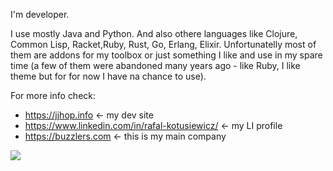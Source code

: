 I'm developer. 

I use mostly Java and Python. And also othere languages like Clojure, Common Lisp, Racket,Ruby, Rust, Go, Erlang, Elixir. Unfortunatelly most of them are addons for my toolbox or just something I like and use in my spare time (a few of them were abandoned many years ago - like Ruby, I like theme but for for now I have na chance to use).

For more info check:
* https://jjhop.info <- my dev site
* https://www.linkedin.com/in/rafal-kotusiewicz/ <- my LI profile
* https://buzzlers.com <- this is my main company
<!-- * ~https://nexonit.com  <- this is my second company (consulting mainly)~ -->


<img align="center" src="https://github-readme-stats.vercel.app/api/top-langs/?username=jjhop&layout=compact&theme=buefy" />
